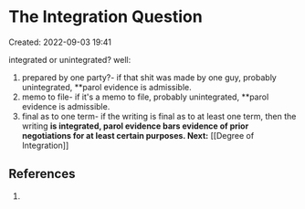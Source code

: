 # The Integration Question
Created: 2022-09-03 19:41

integrated or unintegrated? well:
1. prepared by one party?- if that shit was made by one guy, probably unintegrated, **parol evidence is admissible.
2. memo to file- if it's a memo to file, probably unintegrated, **parol evidence is admissible.
3. final as to one term- if the writing is final as to at least one term, then the writing **is integrated, parol evidence bars evidence of prior negotiations for at least certain purposes. Next:** [[Degree of Integration]]





## References

1. 